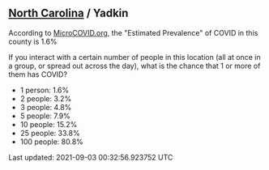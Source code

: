 
## [North Carolina](/united-states/north-carolina) / Yadkin

According to [MicroCOVID.org](http://microcovid.org),
the "Estimated Prevalence" of COVID in this county is 1.6%

If you interact with a certain number of people in this location
(all at once in a group, or spread out across the day), what is the chance that
1 or more of them has COVID?

- 1 person: 1.6%
- 2 people: 3.2%
- 3 people: 4.8%
- 5 people: 7.9%
- 10 people: 15.2%
- 25 people: 33.8%
- 100 people: 80.8%

Last updated: 2021-09-03 00:32:56.923752 UTC
